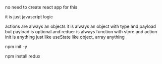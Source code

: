 no need to create react app for this 
 

it is just javascript logic



actions are always an objects it  is always an object with type and payload  but payload is optional
and reduer is always function with store and action
init is anything just like useState like object, array anything



npm init -y

npm install redux
